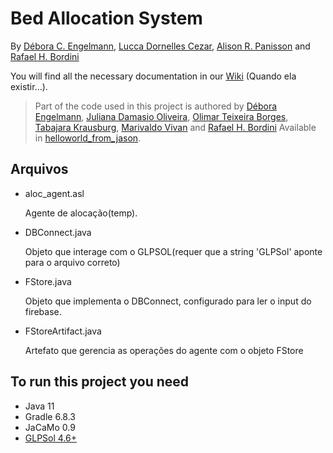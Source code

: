 # Bed Allocation System

By [Débora C. Engelmann](https://github.com/DeboraEngelmann),
[Lucca Dornelles Cezar](https://github.com/rukndf),
[Alison R. Panisson](https://github.com/AlisonPanisson) and
[Rafael H. Bordini](https://github.com/rbordini)

You will find all the necessary documentation in our [Wiki](https://github.com/smart-pucrs/explainable_agents/wiki) (Quando ela existir...).

> Part of the code used in this project is authored by [Débora Engelmann](https://github.com/DeboraEngelmann), 
[Juliana Damasio Oliveira](https://github.com/julianadamasio), 
[Olimar Teixeira Borges](https://github.com/olimarborges), 
[Tabajara Krausburg](https://github.com/TabajaraKrausburg), 
[Marivaldo Vivan](https://github.com/Vivannaboa)  and
[Rafael H. Bordini](https://github.com/rbordini) Available in [helloworld_from_jason](https://github.com/DeboraEngelmann/helloworld_from_jason).

## Arquivos 
- aloc_agent.asl

  Agente de alocação(temp).
- DBConnect.java 

  Objeto que interage com o GLPSOL(requer que a string 'GLPSol' aponte para o arquivo correto)
- FStore.java

  Objeto que implementa o DBConnect, configurado para ler o input do firebase. 
- FStoreArtifact.java 

  Artefato que gerencia as operações do agente com o objeto FStore 

## To run this project you need

- Java 11
- Gradle 6.8.3
- JaCaMo  0.9
- [GLPSol 4.6+](https://github.com/smart-pucrs/bed-allocation-system/wiki/Installing-GLPSol)
